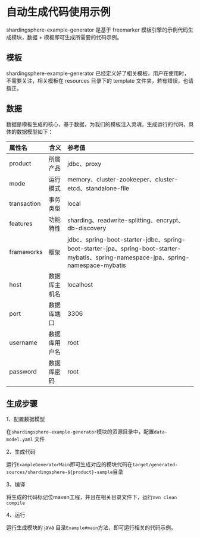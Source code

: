 # 自动生成代码使用示例

shardingsphere-example-generator 是基于 freemarker 模板引擎的示例代码生成模块，数据 + 模板即可生成所需要的代码示例。

## 模板

shardingsphere-example-generator 已经定义好了相关模板，用户在使用时，不需要关注，相关模板在 resources 目录下的 template 文件夹，若有错误，也请指正。

## 数据

数据是模板生成的核心，基于数据，为我们的模板注入灵魂，生成运行的代码，具体的数据模型如下：

| 属性名         | 含义        | 参考值                                                                                                                             |
|:------------|-----------|:--------------------------------------------------------------------------------------------------------------------------------|
| product     | 所属产品      | jdbc、proxy                                                                                                                      |
| mode        | 运行模式      | memory、cluster-zookeeper、cluster-etcd、standalone-file                                                                           |
| transaction | 事务类型      | local                                                                                                                           |
| features    | 功能特性      | sharding、readwrite-splitting、encrypt、db-discovery                                                                               |
| frameworks  | 框架        | jdbc、spring-boot-starter-jdbc、spring-boot-starter-jpa、spring-boot-starter-mybatis、spring-namespace-jpa、spring-namespace-mybatis |
| host        | 数据库主机名    | localhost                                                                                                                       |
| port        | 数据库端口     | 3306                                                                                                                            |
| username    | 数据库用户名    | root                                                                                                                            |
| password    | 数据库密码     | root                                                                                                                            |

## 生成步骤

1、配置数据模型

在`shardingsphere-example-generator`模块的资源目录中，配置`data-model.yaml` 文件

2、生成代码

运行`ExampleGeneratorMain`即可生成对应的模块代码在`target/generated-sources/shardingsphere-${product}-sample`目录

3、编译

将生成的代码标记位maven工程，并且在相关目录文件下，运行`mvn clean compile`

4、运行

运行生成模块的 java 目录`Example#main`方法，即可运行相关的代码示例。
